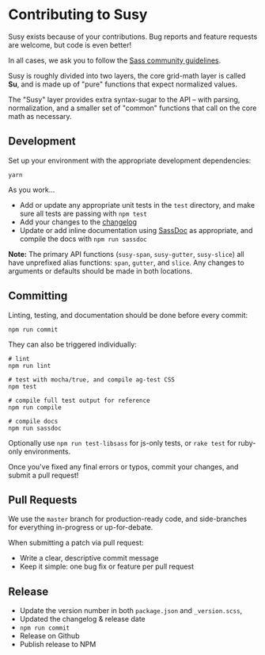 Contributing to Susy
====================

Susy exists because of your contributions.
Bug reports and feature requests are welcome,
but code is even better!

In all cases,
we ask you to follow the
[Sass community guidelines](http://sass-lang.com/community-guidelines).

Susy is roughly divided into two layers,
the core grid-math layer is called **Su**,
and is made up of "pure" functions
that expect normalized values.

The "Susy" layer provides extra syntax-sugar
to the API –
with parsing, normalization,
and a smaller set of "common" functions
that call on the core math as necessary.


Development
-----------

Set up your environment
with the appropriate development dependencies:

```
yarn
```

As you work...

- Add or update any appropriate unit tests
  in the `test` directory,
  and make sure all tests are passing with `npm test`
- Add your changes to the [changelog][]
- Update or add inline documentation
  using [SassDoc][sassdoc] as appropriate,
  and compile the docs with `npm run sassdoc`

[sassdoc]: http://sassdoc.com/
[changelog]: https://github.com/oddbird/susy/blob/master/CHANGELOG.md


**Note:**
The primary API functions
(`susy-span`, `susy-gutter`, `susy-slice`)
all have unprefixed alias functions:
`span`, `gutter`, and `slice`.
Any changes to arguments or defaults
should be made in both locations.


Committing
----------

Linting, testing, and documentation
should be done before every commit:

```
npm run commit
```

They can also be triggered individually:

```
# lint
npm run lint

# test with mocha/true, and compile ag-test CSS
npm test

# compile full test output for reference
npm run compile

# compile docs
npm run sassdoc
```

Optionally use `npm run test-libsass` for js-only tests,
or `rake test` for ruby-only environments.

Once you've fixed any final errors or typos,
commit your changes, and submit a pull request!


Pull Requests
-------------

We use the `master` branch for production-ready code,
and side-branches for everything in-progress
or up-for-debate.

When submitting a patch via pull request:

- Write a clear, descriptive commit message
- Keep it simple: one bug fix or feature per pull request


Release
-------

- Update the version number in both
`package.json` and `_version.scss`,
- Updated the changelog & release date
- `npm run commit`
- Release on Github
- Publish release to NPM
